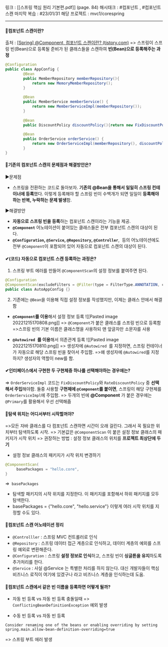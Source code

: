 링크 : [[스프링 핵심 원리  기본편.pdf]] (page. 84)
해시태크 : #컴포넌트 , #컴포넌트스캔 
마지막 복습 : #23/01/31
해당 프로젝트 : mvc1/corespring

----
#### 📌컴포넌트 스캔이란?
출처 : [[Spring] @Component, 컴포넌트 스캔이란? (tistory.com)](https://code-lab1.tistory.com/170)
=> 스프링이 스프링 빈(Bean)으로 등록될 준비가 된 클래스들을 스캔하여 **빈(Bean)으로 등록해주는 과정**
```java
@Configuration  
public class AppConfig {  
        @Bean  
        public MemberRepository memberRepository(){  
            return new MemoryMemberRepository();  
        }  
  
        @Bean  
        public MemberService memberService() {  
            return new MemberServiceImpl(memberRepository());  
        }  
  
        @Bean  
        public DiscountPolicy discountPolicy(){return new FixDiscountPolicy();}  
  
        @Bean  
        public OrderService orderService() {  
            return new OrderServiceImpl(memberRepository(), discountPolicy());  
        }  
}
```


#### 📌기존의 컴포넌트 스캔의 문제점과 해결방안은?
▶문제점
- 스프링을 전환하는 코드로 돌아보자. **기존의 @Bean을 통해서 일일히 스프링 컨테이너에 등록**했다. 이렇게 등록해야 할 스프링 빈이 수백개가 되면 일일이 **등록해야하는 반복, 누락하는 문제 발생**함.

▶해결방안
- **자동으로 스프링 빈을 등록**하는 컴포넌트 스캔이라는 기능을 제공.
- **`@Component`** 어노테이션이 붙어있는 클래스들은 전부 컴포넌트 스캔의 대상이 된다.
- **`@Configuration`, `@Service`, `@Repository`, `@Controller`**,  등의 어노테이션에도 전부 `@Component`이 포함되어 있어 자동으로 컴포넌트 스캔의 대상이 된다.


#### ✔(코드) 자동으로 컴포넌트 스캔 등록하는 과정은?
1) 스프링 부트 에러를 만들어 `@ComponentScan`의 설정 정보를 붙여주면 된다.
```java
@Configuration
@ComponentScan(excludeFilters = @Filter(type = FilterType.ANNOTATION, classes = Configuration.class))
public class AutoAppConfig {}
```

2) 기존에는 `@Bean`을 이용해 직접 설정 정보를 작성했지만, 이제는 클래스 안에서 해결함
- **`@Component`를 이용**해서 설정 정보 등록
![[Pasted image 20221215170808.png]]
=> `@Component`가 붙은 클래스를 스프링 빈으로 등록함
=>스프링 빈의 기본 이름은 클래스명을 사용하되 맨 앞글자만 소문자를 사용

- **`@Autowired `를 이용**해서 의존관계 등록
![[Pasted image 20221215170810.png]]
=> 생성자에 `@Autowired `를 지정하면, 스프링 컨테이너가 자동으로 해당 스프링 빈을 찾아서 주입함. 
=>왜 생성자에 `@Autowired`를 지정하지? 생성자의 역할이 new를 함.


#### ✔인터페이스에서 구현한 두 구현체중 하나를 선택해야하는 경우에는?
=> `OrderServiceImpl` 코드는 `FixDiscountPolicy`와 `RateDiscountPolicy` 중 **선택해서 주입**해야함. 둘중 사용할 **구현체에 `@Component`를 붙이면**, 스프링이 해당 구현체를 `OrderServiceImpl`에 주입함.
=> 두개의 빈에 **@Component** 가 붙은 경우에는 `@Primary`를 활용해서 우선 선택해줌


#### 📌탐색 위치는 어디서부터 시작할꺼야?
=>모든 자바 클래스를 다 컴포넌트 스캔하면 시간이 오래 걸린다. 그래서 꼭 필요한 위치부터 탐색하도록 시작.
=> 기본값은 `@ComponentScan` 이 붙은 설정 정보 클래스의 패키지가 시작 위치
=> 권장하는 방법 :  설정 정보 클래스의 위치를 **프로젝트 최상단에 두기**

- 설정 정보 클래스의 패키지가 시작 위치 변경하기
```java
@ComponentScan(
	 basePackages = "hello.core",
}
```
=>` basePackages`  
- 탐색할 패키지의 시작 위치를 지정한다. 이 패키지를 포함해서 하위 패키지를 모두탐색한다.
- basePackages = {"hello.core", "hello.service"} 이렇게 여러 시작 위치를 지정할 수도 있다.


#### 📌컴포넌트 스캔 어노테이션 정리
- `@Controlller` : 스프링 MVC 컨트롤러로 인식
- `@Repository` : 스프링 데이터 접근 계층으로 인식하고, 데이터 계층의 예외를 스프링 예외로 변환해준다.
- `@Configuration` :  스프링 **설정 정보로 인식**하고, 스프링 빈이 **싱글톤을 유지**하도록 추가처리를 한다.
- `@Service` : 사실 @Service 는 특별한 처리를 하지 않는다. 대신 개발자들이 핵심 비즈니스 로직이 여기에 있겠구나 라고 비즈니스 계층을 인식하는데 도움.


#### 📌컴포넌트 스캔에서 같은 빈 이름을 등록하면 어떻게 될까?
- 자동 빈 등록 vs 자동 빈 등록 충돌일때
=> `ConflictingBeanDefinitionException` 예외 발생

- 수동 빈 등록 vs 자동 빈 등록
```
Consider renaming one of the beans or enabling overriding by setting 
spring.main.allow-bean-definition-overriding=true
```
=> 스프링 부트 에러 발생